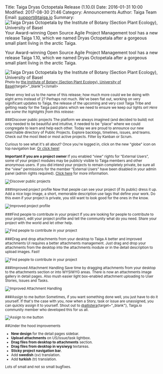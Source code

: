 Title: Taiga Dryas Octopetala Release (1.10.0)
Date: 2016-01-31 10:00
Modified: 2017-08-30 21:46
Category: Announcements
Author: Taiga Team
Email: support@taiga.io
Summary: ![Taiga Dryas Octopetala by the Institute of Botany (Section Plant Ecology), University of Basel]({filename}/images/2016-01-31_changelog1100/dryas.jpg) Your Award-winning Open Source Agile Project Management tool has a new release Taiga 1.10, which we named Dryas Octopetala after a gorgeous small plant living in the arctic Taiga.

Your Award-winning Open Source Agile Project Management tool has a new release Taiga 1.10, which we named Dryas Octopetala after a gorgeous small plant living in the arctic Taiga.

![Taiga Dryas Octopetala by the Institute of Botany (Section Plant Ecology), University of Basel]({filename}/images/2016-01-31_changelog1100/dryas.jpg)
<small>Photo by [the Institute of Botany (Section Plant Ecology), University of Basel](http://alpandino.org/es/course/18/18h.htm"){target="_blank"}</small>

Sheer envy led us to the name of this release; how much more could we be doing with eight arms instead of 2? Perhaps not much. We've been flat out, working on very significant updates to Taiga, the release of the upcoming and very cool Taiga Tribe and getting ready for the Taiga paid plans which we need to ensure we keep our lights on! *Here are some the highlights from this release:*

###Discover public projects
The platform we always imagined (and decided to build) not only needed to be beautiful and intuitive, it needed to be "place" where we could congregate to learn and help each other. Today we are proud to announce our new searchable directory of Public Projects. Explore backlogs, timelines, issues, and teams. Check out the most liked or most active projects. Filter by Kanban or Scrum.

Curious to see what it's all about? Once you're logged in, click on the new "globe" icon on top navigation bar. [Or click here!](https://tree.taiga.io/discover)

**Important if you are a project owner**
If you enabled “view” rights for “External Users”, some of your project modules may be publicly visible to Taiga members and other anonymous users. If you did intend your projects to remain completely private, be sure all the “view” permissions for the member “External Users” have been disabled in your admin panel (admin rights required). [Click here](https://tree.taiga.io/support/frequently-asked-questions/whats-the-difference-between-public-and-private-projects/) for more information.

![Discover public projects]({filename}/images/2016-01-31_changelog1100/discover.jpg)

###Improved project profile
Now that people can see your project (if its public) dress it up. Add a nice logo image, a short, memorable description use tags that define your work. Do this even if your project is private, you still want to look good for the ones in the know.

![Improved project profile]({filename}/images/2016-01-31_changelog1100/project.jpg)

###Find people to contribute in your project
If you are looking for people to contribute to your project, edit your project profile and tell the community what do you need. Share your project with the world and let other help.

![Find people to contribute in your project]({filename}/images/2016-01-31_changelog1100/contribute.jpg)

###Drag and drop attachments from your desktop to Taiga
A better and improved attachments UI requires a better attachments management. Just drag and drop your attachments from the desktop into the attachments module or in the detail description to upload images. Fast!

![Find people to contribute in your project]({filename}/images/2016-01-31_changelog1100/attachments.jpg)

###Improved Attachment Handling
Save time by dragging attachments from your desktop to the attachments section or into WYSIWYG areas. There is now an attachments image gallery in detail pages. Also mush easier light box-enabled attachment uploading to User Stories, Issues and Tasks.

![Improved Attachment Handling]({filename}/images/2016-01-31_changelog1100/gallery.jpg)

###Assign to me button
Sometimes, if you want something done well, you just have to do it yourself. If that's the case with you, now when a Story, task or issue are unassigned, you can quickly assign it to yourself. Shout out to [@allistera](https://github.com/allistera "Allister Antosik Profile"){target="_blank"}, Taiga.io community member who developed this for us all.

![Assign to me button]({filename}/images/2016-01-31_changelog1100/assign.jpg)

##Under the hood improvements

- **New design** for the detail pages sidebar.
- **Upload attachments** on US/issue/task lightbox.
- **Drag files from desktop to attachments** section.
- **Drag files from desktop in wysiwyg** textareas.
- **Sticky project navigation bar**.
- Add **swedish** (sv) translation.
- Add **turkish** (tr) translation.

Lots of small and not so small bugfixes.
